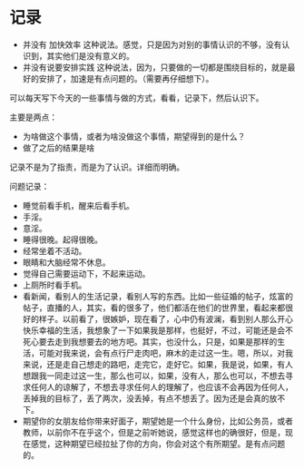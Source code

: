 # 记录

- 并没有 加快效率 这种说法。感觉，只是因为对别的事情认识的不够，没有认识到，其实他们是没有意义的。
- 并没有说要安排实践 这种说法，因为，只要做的一切都是围绕目标的，就是最好的安排了，加速是有点问题的。（需要再仔细想下）。

可以每天写下今天的一些事情与做的方式，看看，记录下，然后认识下。

主要是两点：

- 为啥做这个事情，或者为啥没做这个事情，期望得到的是什么？
- 做了之后的结果是啥


记录不是为了指责，而是为了认识。详细而明确。



问题记录：

- 睡觉前看手机，醒来后看手机。
- 手淫。
- 意淫。
- 睡得很晚。起得很晚。
- 经常坐着不活动。
- 眼睛和大脑经常不休息。
- 觉得自己需要运动下，不起来运动。
- 上厕所时看手机。
- 看新闻，看别人的生活记录，看别人写的东西。比如一些征婚的帖子，炫富的帖子，直播的人，其实，看的很多了，他们都活在他们的世界里，看起来都很好的样子。以前看了，很嫉妒，现在看了，心中仍有波澜，看到别人那么开心快乐幸福的生活，我想象了一下如果我是那样，也挺好，不过，可能还是会不死心要去走到我想要去的地方吧。其实，也没什么，只是，如果是那样的生活，可能对我来说，会有点行尸走肉吧，麻木的走过这一生。嗯，所以，对我来说，还是走自己想走的路吧，走完它，走好它。如果，我是说，如果，有人想跟我一同走过这一生，那么也可以，如果，没有人，那么也可以，不想去寻求任何人的谅解了，不想去寻求任何人的理解了，也应该不会再因为任何人，丢掉我的目标了，丢了两次，没丢掉，有点不想丢了。因为还是会真的放不下。
- 期望你的女朋友给你带来好面子，期望她是一个什么身份，比如公务员，或者教师，以前你不在乎这个，但是之前听她说，感觉这样也的确很好，但是，现在感觉，这种期望已经拉扯了你的方向，你会对这个有所期望。是有点问题的。